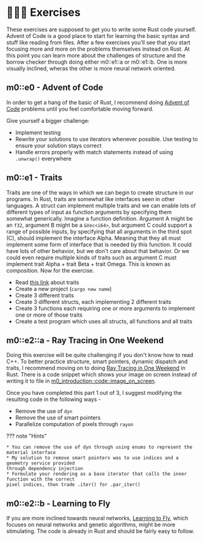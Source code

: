 # 👨🏼‍💻 Exercises
These exercises are supposed to get you to write some Rust code yourself. Advent of Code is a good place to start
for learning the basic syntax and stuff like reading from files. After a few exercises you'll see that you start focusing
more and more on the problems themselves instead on Rust. At this point you can learn more about the challenges
of structure and the borrow checker through doing either m0::e1::a or m0::e1::b. One is more visually inclined,
wheras the other is more neural network oriented.

## m0::e0 - Advent of Code
In order to get a hang of the basic of Rust, I recommend doing [Advent of Code][0]
problems until you feel comfortable moving forward.

Give yourself a bigger challenge:

* Implement testing
* Rewrite your solutions to use iterators whenever possible. Use testing to ensure your solution stays correct
* Handle errors properly with match statements instead of using ```.unwrap()``` everywhere

## m0::e1 - Traits
Traits are one of the ways in which we can begin to create structure in our programs. In Rust, traits
are somewhat like interfaces seen in other languages. A struct can implement multiple traits and we can enable
lots of different types of input as function arguments by specifying them somewhat generically. Imagine a
function definition. Argument A might be an ```f32```, argument B might be a ```&Vec<i64>```, but argument
C could support a range of possible inputs, by specifying that all arguments in the third spot (C), should
implement the interface Alpha. Meaning that they all must implement some form of interface that is
needed by this function. It could have lots of other behavior, but we don't care about that behavior.
Or we could even require multiple kinds of traits such as argument C must implement
trait Alpha + trait Beta + trait Omega. This is known as composition. Now for the exercise.

* Read [this link][1] about traits
* Create a new project (```cargo new name```)
* Create 3 different traits
* Create 3 different structs, each implementing 2 different traits
* Create 3 functions each requiring one or more arguments to implement one or more of those traits
* Create a test program which uses all structs, all functions and all traits

## m0::e2::a - Ray Tracing in One Weekend
Doing this exercise will be quite challenging if you don't know how to read C++. To better practice
structure, smart pointers, dynamic dispatch and traits, I recommend moving on to doing
[Ray Tracing in One Weekend][2] in Rust. There is a code snippet which shows your image on screen
instead of writing it to file in [m0_introduction::code::image_on_screen][3].

Once you have completed this part 1 out of 3, I suggest modifying the resulting code in the following ways -

* Remove the use of ```dyn```
* Remove the use of smart pointers
* Parallelize computation of pixels through ```rayon```

??? note "Hints"

    * You can remove the use of dyn through using enums to represent the material interface
    * My solution to remove smart pointers was to use indices and a geometry service provided
    through dependency injection
    * Formulate your rendering as a base iterator that calls the inner function with the correct
    pixel indices, then trade .iter() for .par_iter() 

## m0::e2::b - Learning to Fly
If you are more inclined towards neural networks, [Learning to Fly][4], which focuses on neural networks and genetic
algorithms, might be more stimulating. The code is already in Rust and should be fairly easy to follow.

[0]: https://adventofcode.com/
[1]: https://github.com/absorensen/the-guide/tree/main/m0_introduction/code/image_on_screen
[2]: https://raytracing.github.io/books/RayTracingInOneWeekend.html
[3]: https://github.com/absorensen/the-guide/tree/main/m0_introduction/code/image_on_screen
[4]: https://pwy.io/posts/learning-to-fly-pt1/

